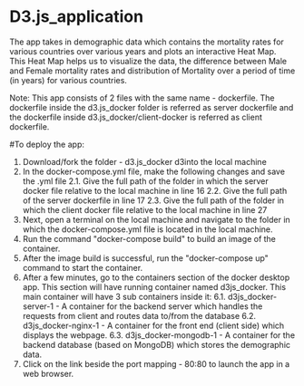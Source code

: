 # D3.js_application
The app takes in demographic data which contains the mortality rates for various countries over various years and plots an interactive Heat Map.  
This Heat Map helps us to visualize the data, the difference between Male and Female mortality rates and distribution of Mortality over a period of time (in years) for various countries.

Note: This app consists of 2 files with the same name - dockerfile. 
The dockerfile inside the d3.js_docker folder is referred as server dockerfile and the dockerfile inside d3.js_docker/client-docker is referred as client dockerfile.

#To deploy the app:
1. Download/fork the folder - d3.js_docker d3into the local machine
2. In the docker-compose.yml file, make the following changes and save the .yml file
   2.1. Give the full path of the folder in which the server docker file relative to the local machine in line 16
   2.2. Give the full path of the server dockerfile in line 17
   2.3. Give the full path of the folder in which the client docker file relative to the local machine in line 27
3. Next, open a terminal on the local machine and navigate to the folder in which the docker-compose.yml file is located in the local machine.
4. Run the command "docker-compose build" to build an image of the container.
5. After the image build is successful, run the "docker-compose up" command to start the container.
6. After a few minutes, go to the containers section of the docker desktop app. This section will have running container named d3js_docker. This main container will have 3 sub containers inside it:
   6.1. d3js_docker-server-1 - A container for the backend server which handles the requests from client and routes data to/from the database
   6.2. d3js_docker-nginx-1 - A container for the front end (client side) which displays the webpage.
   6.3. d3js_docker-mongodb-1 - A container for the backend database (based on MongoDB) which stores the demographic data.
7. Click on the link beside the port mapping - 80:80 to launch the app in a web browser.
   
